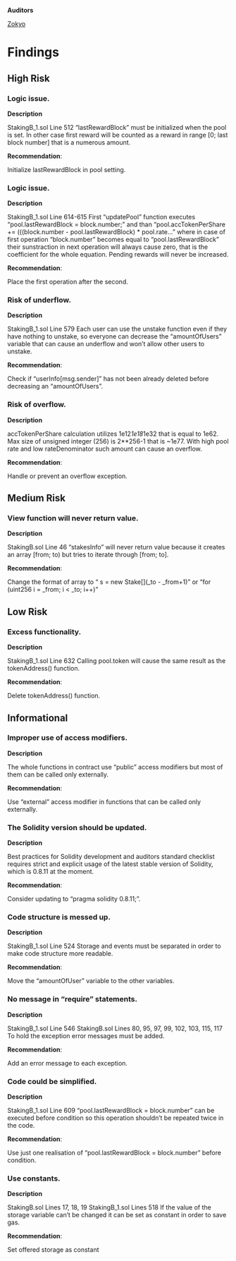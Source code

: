 **Auditors**

[Zokyo](https://x.com/zokyo_io)

# Findings


## High Risk

### Logic issue.

**Description**

StakingB_1.sol Line 512
“lastRewardBlock” must be initialized when the pool is set. In other case first reward will be
counted as a reward in range [0; last block number] that is a numerous amount.

**Recommendation**:

Initialize lastRewardBlock in pool setting.

### Logic issue.

**Description**

StakingB_1.sol Line 614-615
First “updatePool” function executes “pool.lastRewardBlock = block.number;” and than
“pool.accTokenPerShare += (((block.number - pool.lastRewardBlock) * pool.rate...” where in
case of first operation “block.number” becomes equal to “pool.lastRewardBlock” their
sunstraction in next operation will always cause zero, that is the coefficient for the whole
equation. Pending rewards will never be increased.

**Recommendation**:

Place the first operation after the second.

### Risk of underflow.

**Description**

StakingB_1.sol Line 579
Each user can use the unstake function even if they have nothing to unstake, so everyone can
decrease the “amountOfUsers” variable that can cause an underflow and won’t allow other
users to unstake.

**Recommendation**:

Check if “userInfo[msg.sender]” has not been already deleted before decreasing an
“amountOfUsers”.

### Risk of overflow.

**Description**


accTokenPerShare calculation utilizes 1e12*1e18*1e32 that is equal to 1e62. Max size of
unsigned integer (256) is 2**256-1 that is ~1e77. With high pool rate and low
rateDenominator such amount can cause an overflow.

**Recommendation**:

Handle or prevent an overflow exception.

## Medium Risk

### View function will never return value.

**Description**

StakingB.sol Line 46
“stakesInfo” will never return value because it creates an array [from; to) but tries to iterate
through [from; to].

**Recommendation**:

Change the format of array to
“ s = new Stake[](_to - _from+1)” or
“for (uint256 i = _from; i < _to; i++)”

## Low Risk

### Excess functionality.

**Description**

StakingB_1.sol Line 632
Calling pool.token will cause the same result as the tokenAddress() function.

**Recommendation**:

Delete tokenAddress() function.

## Informational

### Improper use of access modifiers.

**Description**

The whole functions in contract use “public” access modifiers but most of them can be called
only externally.

**Recommendation**:

Use “external” access modifier in functions that can be called only externally.

### The Solidity version should be updated.

**Description**

Best practices for Solidity development and auditors standard checklist requires strict and
explicit usage of the latest stable version of Solidity, which is 0.8.11 at the moment.

**Recommendation**:

Consider updating to “pragma solidity 0.8.11;”.

### Code structure is messed up.

**Description**

StakingB_1.sol Line 524
Storage and events must be separated in order to make code structure more readable.

**Recommendation**:

Move the “amountOfUser” variable to the other variables.

### No message in “require” statements.

**Description**

StakingB_1.sol Line 546
StakingB.sol Lines 80, 95, 97, 99, 102, 103, 115, 117
To hold the exception error messages must be added.

**Recommendation**:

Add an error message to each exception.

### Code could be simplified.

**Description**

StakingB_1.sol Line 609
“pool.lastRewardBlock = block.number” can be executed before condition so this operation
shouldn’t be repeated twice in the code.

**Recommendation**:

Use just one realisation of “pool.lastRewardBlock = block.number” before condition.

### Use constants.

**Description**

StakingB.sol Lines 17, 18, 19
StakingB_1.sol Lines 518
If the value of the storage variable can’t be changed it can be set as constant in order to save
gas.

**Recommendation**:

Set offered storage as constant
